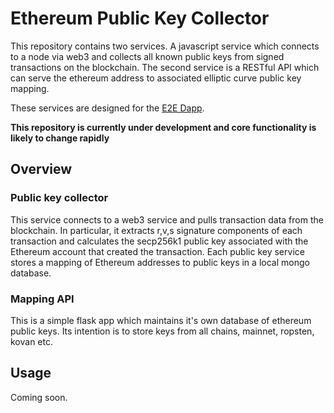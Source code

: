 # Ethereum Public Key Collector

This repository contains two services. A javascript service which connects to a
node via web3 and collects all known public keys from signed transactions on
the blockchain. The second service is a RESTful API which can serve the
ethereum address to associated elliptic curve public key mapping. 

These services are designed for the [E2E Dapp](https://github.com/sigp/e2e). 

**This repository is currently under development and core functionality is
likely to change rapidly**

## Overview

### Public key collector

This service connects to a web3 service and pulls transaction data from the
blockchain. In particular, it extracts r,v,s signature components of each
transaction and calculates the secp256k1 public key associated with the
Ethereum account that created the transaction. Each public key service stores
a mapping of Ethereum addresses to public keys in a local mongo database. 


### Mapping API 

This is a simple flask app which maintains it's own database of ethereum public
keys. Its intention is to store keys from all chains, mainnet, ropsten, kovan
etc. 

## Usage 

Coming soon. 

